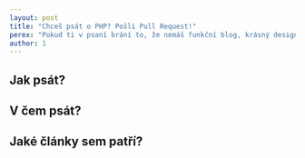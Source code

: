 ```yaml
---
layout: post
title: "Chceš psát o PHP? Pošli Pull Request!"
perex: "Pokud ti v psaní brání to, že nemáš funkční blog, krásný design, velké sociální kruhy pro šíření článků, copy-cítění, máme pro tebe řešení - komunitní blog o PHP. Rutinu nech na nás a v klidu se věnuj se psaní."
author: 1
---
```


## Jak psát?


## V čem psát?


## Jaké články sem patří?

